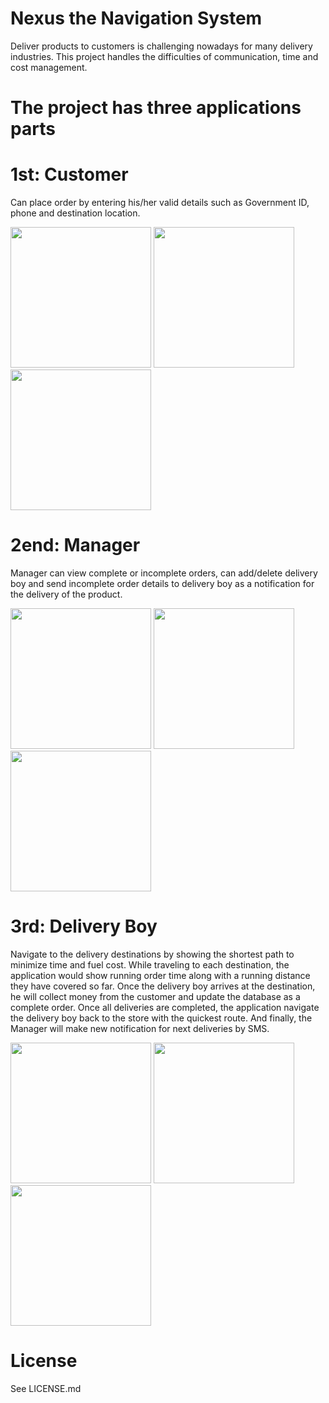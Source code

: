 # Nexus the Navigation System

Deliver products to customers is challenging nowadays for many delivery industries. This project handles the difficulties of communication, time and cost management.

# The project has three applications parts

# 1st: Customer

Can place order by entering his/her valid details such as Government ID, phone and destination location. 

<img src="/screenshot/a.PNG" width="225"/> <img src="/screenshot/a.PNG" width="225"/><img src="/screenshot/a.PNG" width="225"/>

# 2end: Manager

Manager can view complete or incomplete orders, can add/delete delivery boy and send incomplete order details to delivery boy as a notification for the delivery of the product. 

<img src="/screenshot/a.PNG" width="225"/> <img src="/screenshot/a.PNG" width="225"/><img src="/screenshot/a.PNG" width="225"/>

# 3rd: Delivery Boy

Navigate to the delivery destinations by showing the shortest path to minimize time and fuel cost. While traveling to each destination, the application would show running order time along with a running distance they have covered so far. Once the delivery boy arrives at the destination, he will collect money from the customer and update the database as a complete order. Once all deliveries are completed, the application navigate the delivery boy back to the store with the quickest route. And finally, the Manager will make new notification for next deliveries by SMS.

<img src="/screenshot/a.PNG" width="225"/> <img src="/screenshot/a.PNG" width="225"/><img src="/screenshot/a.PNG" width="225"/>

# License
See LICENSE.md
